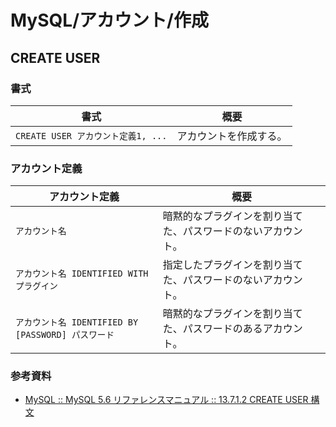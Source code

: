 # MySQL/アカウント/作成

## CREATE USER

### 書式

| 書式                               | 概要                   |
| ---------------------------------- | ---------------------- |
| `CREATE USER アカウント定義1, ...` | アカウントを作成する。 |

### アカウント定義

| アカウント定義                                     | 概要                                                         |
| -------------------------------------------------- | ------------------------------------------------------------ |
| `アカウント名`                                     | 暗黙的なプラグインを割り当てた、パスワードのないアカウント。 |
| `アカウント名 IDENTIFIED WITH プラグイン`          | 指定したプラグインを割り当てた、パスワードのないアカウント。 |
| `アカウント名 IDENTIFIED BY [PASSWORD] パスワード` | 暗黙的なプラグインを割り当てた、パスワードのあるアカウント。 |

### 参考資料

- [MySQL :: MySQL 5.6 リファレンスマニュアル :: 13.7.1.2 CREATE USER 構文](https://dev.mysql.com/doc/refman/5.6/ja/create-user.html)
